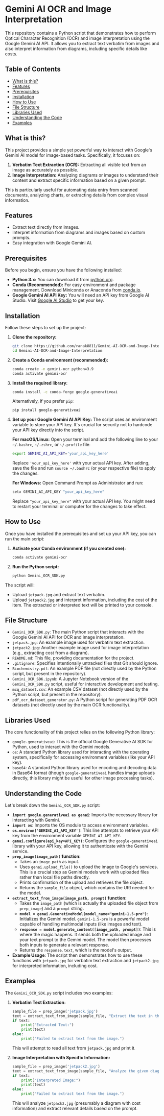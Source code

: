 # Gemini AI OCR and Image Interpretation

This repository contains a Python script that demonstrates how to perform Optical Character Recognition (OCR) and image interpretation using the Google Gemini AI API. It allows you to extract text verbatim from images and also interpret information from diagrams, including specific details like costs.

## Table of Contents

- [What is this?](#what-is-this)
- [Features](#features)
- [Prerequisites](#prerequisites)
- [Installation](#installation)
- [How to Use](#how-to-use)
- [File Structure](#file-structure)
- [Libraries Used](#libraries-used)
- [Understanding the Code](#understanding-the-code)
- [Examples](#examples)

## What is this?

This project provides a simple yet powerful way to interact with Google's Gemini AI model for image-based tasks. Specifically, it focuses on:

1. **Verbatim Text Extraction (OCR):** Extracting all visible text from an image as accurately as possible.
2. **Image Interpretation:** Analyzing diagrams or images to understand their content and extract specific information based on a given prompt.

This is particularly useful for automating data entry from scanned documents, analyzing charts, or extracting details from complex visual information.

## Features

- Extract text directly from images.
- Interpret information from diagrams and images based on custom prompts.
- Easy integration with Google Gemini AI.

## Prerequisites

Before you begin, ensure you have the following installed:

- **Python 3.x:** You can download it from [python.org](https://www.python.org/downloads/).
- **Conda (Recommended):** For easy environment and package management. Download Miniconda or Anaconda from [conda.io](https://docs.conda.io/en/latest/miniconda.html).
- **Google Gemini AI API Key:** You will need an API key from Google AI Studio. Visit [Google AI Studio](https://aistudio.google.com/) to get your key.

## Installation

Follow these steps to set up the project:

1.  **Clone the repository:**

    ```bash
    git clone https://github.com/ranak8811/Gemini-AI-OCR-and-Image-Interpretation.git
    cd Gemini-AI-OCR-and-Image-Interpretation
    ```

2.  **Create a Conda environment (recommended):**

    ```bash
    conda create -n gemini-ocr python=3.9
    conda activate gemini-ocr
    ```

3.  **Install the required library:**

    ```bash
    conda install -c conda-forge google-generativeai
    ```

    Alternatively, if you prefer `pip`:

    ```bash
    pip install google-generativeai
    ```

4.  **Set up your Google Gemini AI API Key:**
    The script uses an environment variable to store your API key. It's crucial for security not to hardcode your API key directly into the script.

    **For macOS/Linux:**
    Open your terminal and add the following line to your `~/.bashrc`, `~/.zshrc`, or `~/.profile` file:

    ```bash
    export GEMINI_AI_API_KEY='your_api_key_here'
    ```

    Replace `'your_api_key_here'` with your actual API key. After adding, save the file and run `source ~/.bashrc` (or your respective file) to apply the changes.

    **For Windows:**
    Open Command Prompt as Administrator and run:

    ```cmd
    setx GEMINI_AI_API_KEY "your_api_key_here"
    ```

    Replace `"your_api_key_here"` with your actual API key. You might need to restart your terminal or computer for the changes to take effect.

## How to Use

Once you have installed the prerequisites and set up your API key, you can run the main script:

1.  **Activate your Conda environment (if you created one):**

    ```bash
    conda activate gemini-ocr
    ```

2.  **Run the Python script:**
    ```bash
    python Gemini_OCR_SDK.py
    ```

The script will:

- Upload `jetpack.jpg` and extract text verbatim.
- Upload `jetpack2.jpg` and interpret information, including the cost of the item.
  The extracted or interpreted text will be printed to your console.

## File Structure

- `Gemini_OCR_SDK.py`: The main Python script that interacts with the Google Gemini AI API for OCR and image interpretation.
- `jetpack.jpg`: An example image used for verbatim text extraction.
- `jetpack2.jpg`: Another example image used for image interpretation (e.g., extracting cost from a diagram).
- `README.md`: This file, providing documentation for the project.
- `.gitignore`: Specifies intentionally untracked files that Git should ignore.
- `Biochemistry.pdf`: An example PDF file (not directly used by the Python script, but present in the repository).
- `Gemini_OCR_SDK.ipynb`: A Jupyter Notebook version of the `Gemini_OCR_SDK.py` script, useful for interactive development and testing.
- `mcq_dataset.csv`: An example CSV dataset (not directly used by the Python script, but present in the repository).
- `pdf_ocr_dataset_generator.py`: A Python script for generating PDF OCR datasets (not directly used by the main OCR functionality).

## Libraries Used

The core functionality of this project relies on the following Python library:

- `google-generativeai`: This is the official Google Generative AI SDK for Python, used to interact with the Gemini models.
- `os`: A standard Python library used for interacting with the operating system, specifically for accessing environment variables (like your API key).
- `base64`: A standard Python library used for encoding and decoding data in Base64 format (though `google-generativeai` handles image uploads directly, this library might be useful for other image processing tasks).

## Understanding the Code

Let's break down the `Gemini_OCR_SDK.py` script:

- **`import google.generativeai as genai`**: Imports the necessary library for interacting with Gemini.
- **`import os`**: Imports the OS module to access environment variables.
- **`os.environ['GEMINI_AI_API_KEY']`**: This line attempts to retrieve your API key from the environment variable `GEMINI_AI_API_KEY`.
- **`genai.configure(api_key=API_KEY)`**: Configures the `google-generativeai` library with your API key, allowing it to authenticate with the Gemini service.
- **`prep_image(image_path)` function**:
  - Takes an `image_path` as input.
  - Uses `genai.upload_file()` to upload the image to Google's services. This is a crucial step as Gemini models work with uploaded files rather than local file paths directly.
  - Prints confirmation of the upload and retrieves the file object.
  - Returns the `sample_file` object, which contains the URI needed for the model.
- **`extract_text_from_image(image_path, prompt)` function**:
  - Takes the `image_path` (which is actually the uploaded file object from `prep_image`) and a `prompt` string.
  - **`model = genai.GenerativeModel(model_name="gemini-1.5-pro")`**: Initializes the Gemini model. `gemini-1.5-pro` is a powerful model capable of handling multimodal inputs (like images and text).
  - **`response = model.generate_content([image_path, prompt])`**: This is where the magic happens. It sends both the uploaded image and your text prompt to the Gemini model. The model then processes both inputs to generate a relevant response.
  - Returns the `response.text`, which is the model's output.
- **Example Usage**: The script then demonstrates how to use these functions with `jetpack.jpg` for verbatim text extraction and `jetpack2.jpg` for interpreted information, including cost.

## Examples

The `Gemini_OCR_SDK.py` script includes two examples:

1.  **Verbatim Text Extraction:**

    ```python
    sample_file = prep_image('jetpack.jpg')
    text = extract_text_from_image(sample_file, "Extract the text in the image verbatim")
    if text:
        print("Extracted Text:")
        print(text)
    else:
        print("Failed to extract text from the image.")
    ```

    This will attempt to read all text from `jetpack.jpg` and print it.

2.  **Image Interpretation with Specific Information:**
    ```python
    sample_file = prep_image('jetpack2.jpg')
    text = extract_text_from_image(sample_file, "Analyze the given diagram and carefully extract the information. Include the cost of the item")
    if text:
        print("Interpreted Image:")
        print(text)
    else:
        print("Failed to extract text from the image.")
    ```
    This will analyze `jetpack2.jpg` (presumably a diagram with cost information) and extract relevant details based on the prompt.
